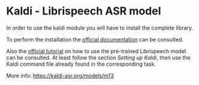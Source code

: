 # Kaldi - Librispeech ASR model

In order to use the kaldi module you will have to install the complete library.

To perform the installation the [official documentation](http://kaldi-asr.org/doc/build_setup.html) can be consulted. 

Also the [official tutorial](https://desh2608.github.io/2020-05-18-using-librispeech/) on how to use the pre-trained Librispeech model can be consulted. At least follow the section *Setting up Kaldi*, then use the Kaldi command file already found in the corresponding task.


More info: https://kaldi-asr.org/models/m13



